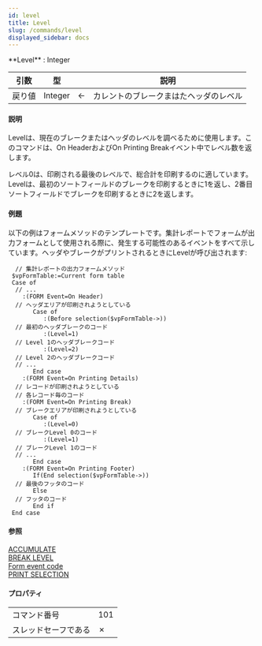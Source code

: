 ```yaml
---
id: level
title: Level
slug: /commands/level
displayed_sidebar: docs
---
```


<!--REF #_command_.Level.Syntax-->**Level**  : Integer<!-- END REF-->
<!--REF #_command_.Level.Params-->
| 引数 | 型 |  | 説明 |
| --- | --- | --- | --- |
| 戻り値 | Integer | &#8592; | カレントのブレークまはたヘッダのレベル |

<!-- END REF-->

#### 説明 

<!--REF #_command_.Level.Summary-->Levelは、現在のブレークまたはヘッダのレベルを調べるために使用します。<!-- END REF-->このコマンドは、On HeaderおよびOn Printing Breakイベント中でレベル数を返します。

レベル0は、印刷される最後のレベルで、総合計を印刷するのに適しています。Levelは、最初のソートフィールドのブレークを印刷するときに1を返し、2番目ソートフィールドでブレークを印刷するときに2を返します。

#### 例題 

以下の例はフォームメソッドのテンプレートです。集計レポートでフォームが出力フォームとして使用される際に、発生する可能性のあるイベントをすべて示しています。ヘッダやブレークがプリントされるときにLevelが呼び出されます:

```4d
  // 集計レポートの出力フォームメソッド
 $vpFormTable:=Current form table
 Case of
  // ...
    :(FORM Event=On Header)
  // ヘッダエリアが印刷されようとしている
       Case of
          :(Before selection($vpFormTable->))
  // 最初のヘッダブレークのコード
          :(Level=1)
  // Level 1のヘッダブレークコード
          :(Level=2)
  // Level 2のヘッダブレークコード
  // ...
       End case
    :(FORM Event=On Printing Details)
  // レコードが印刷されようとしている
  // 各レコード毎のコード
    :(FORM Event=On Printing Break)
  // ブレークエリアが印刷されようとしている
       Case of
          :(Level=0)
  // ブレークLevel 0のコード
          :(Level=1)
  // ブレークLevel 1のコード
  // ...
       End case
    :(FORM Event=On Printing Footer)
       If(End selection($vpFormTable->))
  // 最後のフッタのコード
       Else
  // フッタのコード
       End if
 End case
```

#### 参照 

[ACCUMULATE](accumulate.md)  
[BREAK LEVEL](break-level.md)  
[Form event code](form-event-code.md)  
[PRINT SELECTION](print-selection.md)  

#### プロパティ

|  |  |
| --- | --- |
| コマンド番号 | 101 |
| スレッドセーフである | &cross; |


